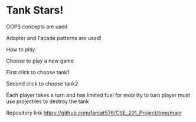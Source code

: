
# Tank Stars!


OOPS concepts are used

Adapter and Facade patterns are used!


How to play.

Choose to play a new game

First click to choose tank1

Second click to choose tank2

Each player takes a turn and has limited fuel for mobility to turn
player must use projectiles to destroy the tank


Repository link
https://github.com/farcat576/CSE_201_Project/tree/main